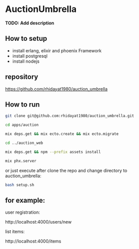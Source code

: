# AuctionUmbrella

**TODO: Add description**

## How to setup

- install erlang, elixir and phoenix Framework
- install postgresql
- install nodejs
  
## repository

https://github.com/rhidayat1980/auction_umbrella

## How to run

```bash
git clone git@github.com:rhidayat1980/auction_umbrella.git

cd apps/auction

mix deps.get && mix ecto.create && mix ecto.migrate

cd ../auction_web

mix deps.get && npm --prefix assets install

mix phx.server
```

or just execute after clone the repo and change directory to auction_umbrella:

```bash
bash setup.sh
```


## for example:

user registration: 

http://localhost:4000/users/new

list items: 

http://localhost:4000/items
